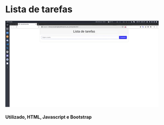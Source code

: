 # Lista de tarefas

![](https://github.com/carlosuhlmann/lista-tarefas/blob/master/gif.gif)

#### Utilizado, HTML, Javascript e Bootstrap
